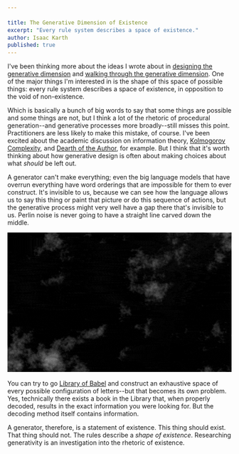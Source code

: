 ```yaml
---

title: The Generative Dimension of Existence
excerpt: "Every rule system describes a space of existence."
author: Isaac Karth
published: true
---
```


I've been thinking more about the ideas I wrote about in
[designing the generative dimension](https://cohost.org/procgen/post/5518465-designing-the-genera/93937186d5094a71bae6ebc839728dec) and [walking through the generative dimension](https://cohost.org/procgen/post/5860712-walking-through-the). One of the major things I'm interested in is the shape of this space of possible things: every rule system describes a space of existence, in opposition to the void of non-existence. 

Which is basically a bunch of big words to say that some things are possible and some things are not, but I think a lot of the rhetoric of procedural generation--and generative processes more broadly--still misses this point. Practitioners are less likely to make this mistake, of course. I've been excited about the academic discussion on information theory, [Kolmogorov Complexity](https://arxiv.org/pdf/2305.02131), and [Dearth of the Author](https://arxiv.org/abs/2404.10289), for example. But I think that it's worth thinking about how generative design is often about making choices about what _should_ be left out.

A generator can't make everything; even the big language models that have overrun everything have word orderings that are impossible for them to ever construct. It's invisible to us, because we can see how the language allows us to say this thing or paint that picture or do this sequence of actions, but the generative process might very well have a gap there that's invisible to us. Perlin noise is never going to have a straight line carved down the middle.

![](/img/perlin_noise.png)  

You can try to go [Library of Babel](https://procedural-generation.isaackarth.com/2016/01/18/i-kind-of-like-that-adaptations-of-borges-library.html) and construct an exhaustive space of every possible configuration of letters--but that becomes its own problem. Yes, technically there exists a book in the Library that, when properly decoded, results in the exact information you were looking for. But the decoding method itself contains information.

A generator, therefore, is a statement of existence. This thing should exist. That thing should not. The rules describe a _shape of existence_. Researching generativity is an investigation into the rhetoric of existence.

